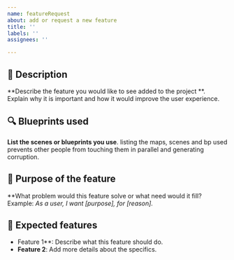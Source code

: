```yaml
---
name: featureRequest
about: add or request a new feature
title: ''
labels: ''
assignees: ''

---
```



## 🚀 Description

**Describe the feature you would like to see added to the project **.
Explain why it is important and how it would improve the user experience.

## 🔍 Blueprints used

**List the scenes or blueprints you use**. 
listing the maps, scenes and bp used prevents other people from touching them in parallel and generating corruption.


## 🎯 Purpose of the feature

**What problem would this feature solve or what need would it fill?
Example: *As a user, I want [purpose], for [reason].*

## 📝 Expected features

- Feature 1**: Describe what this feature should do.
- **Feature 2**: Add more details about the specifics.
